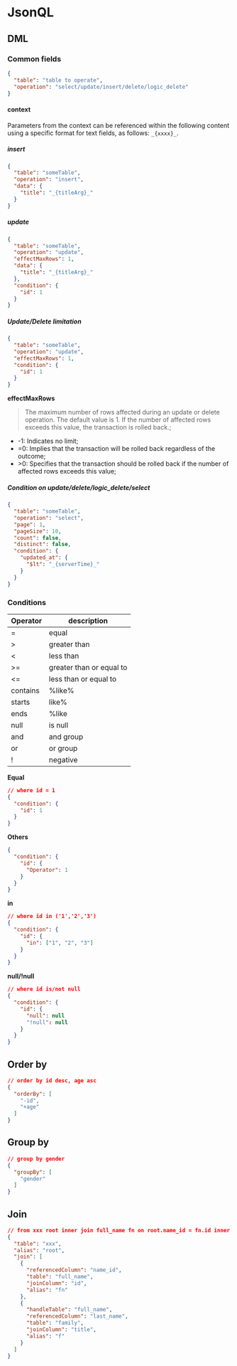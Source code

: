 # JsonQL

## DML

### Common fields

```json lines
{
  "table": "table to operate",
  "operation": "select/update/insert/delete/logic_delete"
}
```

#### context

Parameters from the context can be referenced within the following content using a specific format for text fields, as follows: `_{xxxx}_`.

##### insert

```json lines
{
  "table": "someTable",
  "operation": "insert",
  "data": {
    "title": "_{titleArg}_"
  }
}
```

##### update

```json lines
{
  "table": "someTable",
  "operation": "update",
  "effectMaxRows": 1,
  "data": {
    "title": "_{titleArg}_"
  },
  "condition": {
    "id": 1
  }
}
```

##### Update/Delete limitation

```json lines
{
  "table": "someTable",
  "operation": "update",
  "effectMaxRows": 1,
  "condition": {
    "id": 1
  }
}
```

**effectMaxRows**
> The maximum number of rows affected during an update or delete operation. The default value is 1. If the number of affected rows exceeds this value, the transaction is rolled back.;

* -1: Indicates no limit;
* =0: Implies that the transaction will be rolled back regardless of the outcome;
* \>0: Specifies that the transaction should be rolled back if the number of affected rows exceeds this value;

##### Condition on update/delete/logic_delete/select

``` json lines
{
  "table": "someTable",
  "operation": "select",
  "page": 1,
  "pageSize": 10,
  "count": false,
  "distinct": false,
  "condition": {
    "updated_at": {
      "$lt": "_{serverTime}_"
    }
  }
}
```

### Conditions

| Operator    | description              |
|-------------|--------------------------|
| =           | equal                    |
| \>          | greater than             |
| <           | less than                |
| \>=         | greater than or equal to |
| <=          | less than or equal to    |
| contains    | %like%                   |
| starts      | like%                    |
| ends        | %like                    |
| null        | is null                  |
| and         | and group                |
| or          | or group                 |
| !<Operator> | negative                 |

**Equal**

```json lines
// where id = 1
{
  "condition": {
    "id": 1
  }
}
```

**Others**

``` json lines
{
  "condition": {
    "id": {
      "Operator": 1
    }
  }
}
```

**in**

``` json lines
// where id in ('1','2','3')
{
  "condition": {
    "id": {
      "in": ["1", "2", "3"]
    }
  }
}
```

**null/!null**

``` json lines
// where id is/not null
{
  "condition": {
    "id": {
      "null": null
      "!null": null
    }
  }
}
```

## Order by

``` json lines
// order by id desc, age asc
{
  "orderBy": [
    "-id",
    "+age"
  ]
}
```

## Group by

``` json lines
// group by gender
{
  "groupBy": [
    "gender"
  ]
}
```

## Join
```json lines
// from xxx root inner join full_name fn on root.name_id = fn.id inner join family f on fn.last_name = f.title
{
  "table": "xxx",
  "alias": "root",
  "join": [
    {
      "referencedColumn": "name_id",
      "table": "full_name",
      "joinColumn": "id",
      "alias": "fn"
    },
    {
      "handleTable": "full_name",
      "referencedColumn": "last_name",
      "table": "family",
      "joinColumn": "title",
      "alias": "f"
    }
  ]
}
```